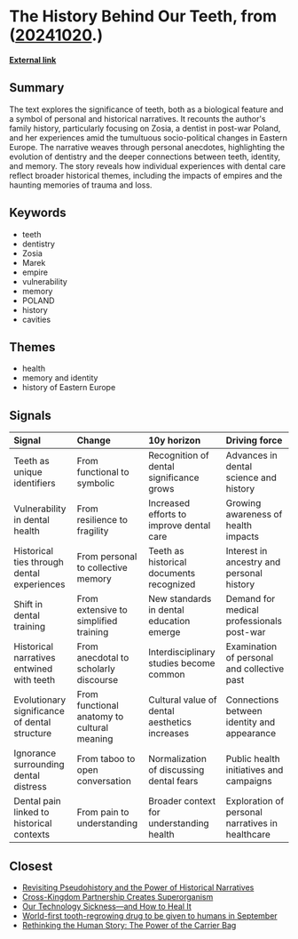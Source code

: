 # __The History Behind Our Teeth__, from ([20241020](https://kghosh.substack.com/p/20241020).)

__[External link](https://www.theguardian.com/science/2024/oct/03/teeth-as-time-capsules-soviet-secrets-and-my-dentist-grandmother)__



## Summary

The text explores the significance of teeth, both as a biological feature and a symbol of personal and historical narratives. It recounts the author's family history, particularly focusing on Zosia, a dentist in post-war Poland, and her experiences amid the tumultuous socio-political changes in Eastern Europe. The narrative weaves through personal anecdotes, highlighting the evolution of dentistry and the deeper connections between teeth, identity, and memory. The story reveals how individual experiences with dental care reflect broader historical themes, including the impacts of empires and the haunting memories of trauma and loss.

## Keywords

* teeth
* dentistry
* Zosia
* Marek
* empire
* vulnerability
* memory
* POLAND
* history
* cavities

## Themes

* health
* memory and identity
* history of Eastern Europe

## Signals

| Signal                                        | Change                                      | 10y horizon                                   | Driving force                                    |
|:----------------------------------------------|:--------------------------------------------|:----------------------------------------------|:-------------------------------------------------|
| Teeth as unique identifiers                   | From functional to symbolic                 | Recognition of dental significance grows      | Advances in dental science and history           |
| Vulnerability in dental health                | From resilience to fragility                | Increased efforts to improve dental care      | Growing awareness of health impacts              |
| Historical ties through dental experiences    | From personal to collective memory          | Teeth as historical documents recognized      | Interest in ancestry and personal history        |
| Shift in dental training                      | From extensive to simplified training       | New standards in dental education emerge      | Demand for medical professionals post-war        |
| Historical narratives entwined with teeth     | From anecdotal to scholarly discourse       | Interdisciplinary studies become common       | Examination of personal and collective past      |
| Evolutionary significance of dental structure | From functional anatomy to cultural meaning | Cultural value of dental aesthetics increases | Connections between identity and appearance      |
| Ignorance surrounding dental distress         | From taboo to open conversation             | Normalization of discussing dental fears      | Public health initiatives and campaigns          |
| Dental pain linked to historical contexts     | From pain to understanding                  | Broader context for understanding health      | Exploration of personal narratives in healthcare |

## Closest

* [Revisiting Pseudohistory and the Power of Historical Narratives](9a403c0c9cfe943820447180b002d3af)
* [Cross-Kingdom Partnership Creates Superorganism](2af3e931e394e21223d8e983e2dd43b7)
* [Our Technology Sickness—and How to Heal It](c1bb890337ef382bfaa5720c9fd05134)
* [World-first tooth-regrowing drug to be given to humans in September](b20cff74f16cc0babfa404c61efc4ea6)
* [Rethinking the Human Story: The Power of the Carrier Bag](9583276a9aeb9f9a0bf87400700799bc)